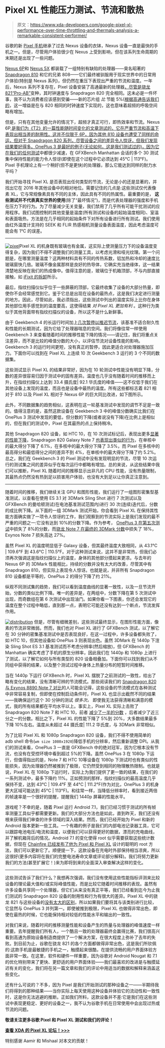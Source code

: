 # Pixel XL 性能压力测试、节流和散热

> 原文：<https://www.xda-developers.com/google-pixel-xl-performance-over-time-throttling-and-thermals-analysis-a-remarkable-consistent-performer/>

谷歌的新 [Pixel 手机](http://forum.xda-developers.com/pixel-xl)继承了过去 Nexus 设备的衣钵，Nexus 设备一直是最快的手机之一。但是，尽管用户体验很少在 Nexus 上受到影响，但在该系列生命周期的末期还是出现了一些问题。

[Nexus 6P](http://forum.xda-developers.com/nexus-6p)和 [Nexus 5X](http://forum.xda-developers.com/nexus-5x) 都装载了一组特别有缺陷的处理器——臭名昭著的 [Snapdragon 810](http://www.xda-developers.com/opinion-the-810-held-back-a-generation-with-deliberate-apologism-damage-control/) 和它的兄弟 808——它们最终被驯服用于现实世界中的日常用户体验(特别是 Nexus 系列)，但仍然在重压下表现出严重的节流和温度。一年后，Nexus 系列不复存在，Pixel 设备安装了高通最新的处理器[，尽管是骁龙 821“Pro-AB”](http://www.xda-developers.com/a-look-at-what-has-changed-from-the-snapdragon-820-to-the-snapdragon-821-in-the-google-pixel-phones/)变种，其时钟速度与 Snapdragon 820 完全相同。这未必是一件坏事，我不认为消费者应该感到受骗——新的芯片组 *比* 节能 5%([根据高通告诉我们的](http://www.xda-developers.com/a-look-at-what-has-changed-from-the-snapdragon-820-to-the-snapdragon-821-in-the-google-pixel-phones/)，这一增益是在与 820 相同的时钟速度下实现的，这也意味着超频的呼吸空间略有增加。

但是，只有在其他变量允许的情况下，超频才真正可行，即热效率和节流。Nexus 6P,[是我们为《T2》的一篇性能随时间变化的文章测试的，它在严重节流和高温下表现出相当差的耐用性。这并不仅限于 6P，因为其他 810 设备也遭受了同样的命运，但对于 Snapdragon 820 系列，尽管设备之间的差异令人惊讶，但我们发现结果要好得多。OnePlus 3 是最好的例子(无论如何，这是我们测试过的)，因为](http://www.xda-developers.com/s7-edge-throttling-thermals-benchmark-stress-tests-of-sd820-810-808-exynos-7420/)[它在我们的任何测试](http://www.xda-developers.com/oneplus-3-performance-throttling-and-thermals-analysis-redeeming-the-oneplus-2/)中都很少减速，在 GFXBench Manhattan 会话的多个 30 测试集中保持性能的能力令人惊讶(即使在这个过程中它必须达到 45°C | 113°F)。Pixel 手机理论上有一个稍好(但不是更快)的处理器，那么它能达到同样的耐力水平吗？

我们开始寻找 Pixel XL 是否表现出任何类型的节流，无论是小的还是显著的，并找出它在 2016 年其他设备中的相对地位。需要记住的几点是:这些测试仅代表像素 XL，它与常规像素具有不同的主体，因此具有不同的热属性。最重要的是， **这些测试并不代表真实世界的使用**(除了“最坏情况”)，而是代表处理器的强度和手机在压力下的行为。为了尽量减少无关变量，我们禁用了几乎所有可能干扰测试的应用程序。我们试图控制的其他变量是温度(所有测试和设备的起始温度相同)、室温和表面吸热，方法是在几乎相同的起始条件下对所有设备进行所有测试。我们使用由红外温度计支持的 SEEK 和 FLIR 热感相机测量设备表面温度，因此考虑温度可能会有 1°C 的误差。

* * *

[![pixel](img/ee4d7e09e8efd1ccd43d93370720fb19.png)](http://static1.xdaimages.com/wordpress/wp-content/uploads/2016/10/pixel-1.png)Pixel XL 的机身既有玻璃也有金属，这实际上使测量压力下的设备温度变得复杂，因为我们不得不调整我们的测量工具，以考虑光滑和哑光纹理。第一个问题是，在哪里测量温度？这两种材料具有不同的传热系数，铝加热和冷却的速度比玻璃窗快几倍。玻璃不像金属那样是良好的热导体，它确实充当绝缘体，这一结果清楚地反映在我们的热成像中。值得注意的是，玻璃位于机箱顶部，不与内部直接接触，如 [iFixit 的拆卸](https://www.ifixit.com/Teardown/Google+Pixel+XL+Teardown/71237)所示。

最后，指纹扫描仪似乎位于一些屏蔽的顶部，它最终收集了设备的大部分热量，即使你不会经常感觉到它。鉴于它总是出现在设备的最热点，这是我们决定进行测量的地方。因此，尽管如此，我必须指出，这些测试中列出的温度实际上比你在身体其他部位用手感觉到的温度要高，这使得结果 *对 Pixel XL 更加有利* 。这种行为类似于其他背面带有指纹扫描仪的设备，所以这不是什么新鲜事。

由于 Geekbench 4 的长运行时间加上[几次暂停以推迟节流](http://www.xda-developers.com/geekbench-ceo-fireside-chat-pt-1-64-bit-mobile-throttling-scores-design-a-benchmark-and-more/)，该基准不适合耐久性和性能的长期测试，因为它给了处理器喘息的空间。我们将像往常一样使用 Geekbench 3 来查看随着时间的推移性能下降的情况——请记住，我们将重点关注差异，而不是比较的峰值分数的大小，以评估节流对设备性能的影响。Geekbench 3 的运行时间更短，没有真正的暂停，因此更适合对处理器施加压力。下面你可以找到在 Pixel XL 上连续 10 次 Geekbench 3 运行的 3 个不同的数据集。

这些测试显示 Pixel XL 的结果非常好，因为在 10 轮测试中性能没有明显下降，分数的差异很容易归因于测试中的固有差异。温度也几乎没有随着时间的推移而上升，在指纹扫描仪上达到 33.4 摄氏度| 92.1 华氏度的峰值——这不仅低于我们在其他设备上发现的温度，而且也是设备中最热的温度。所有这些都标志着 821 相对于 810 以及 Pixel XL 相对于 Nexus 6P 的巨大同比改进，如下图所示。

此外，不同数据集的趋势相似，这表明在这一轮基准测试中发现的调节不足是一致的。值得注意的是，虽然这款设备在 Geekbench 3 中的峰值分数确实比我们在 OnePlus 3 测试中发现的要低，但分数的下降(或者说没有下降)在比例上是相似的，但在我们的测试中，Pixel 在其最热的点上保持稍冷。

其他 Snapdragon 820 设备，如 HTC 10，在 10 次测试标记后，表现出更多[显著的性能下降](http://www.xda-developers.com/the-htc-10-xda-review/#CPU)，Snapdragon 820 Galaxy Note 7 [也表现出类似的行为](http://www.xda-developers.com/exynos-8890-vs-snapdragon-820-note-7-performance-analysis-peaks-throttling-thermals/)，在单核中的最大得分下降了 6.1%，在多核中的最大得分下降了 3.5%，而 Pixel 在多核中的最高得分和最低得分之间的差异不到 4%，在单核中的最大得分下降了约 5.2%。总之，我们在 Geekbench 3 的 Pixel 测试中没有发现明显的节流，尽管 10 次运行的测试集之间的差异似乎在每次运行中都略有增加。总的来说，从这些结果中我们可以推断，Pixel XL 随着时间的推移显示出非凡的 CPU 性能，没有热量限制，其最热点仍然没有热到足以损害用户体验，也没有大到足以让你真正注意到。

* * *

随着时间的推移，我们继续关注 GPU 和图形性能，我们运行了一组图形密集型基准测试，以查看在使用 ES 3.1 对 3DMark Sling Shot 进行 7 次测试以及 GFXBench 的曼哈顿测试(在电池基准测试范围内)进行 30 次(连续)迭代后，分数的成比例下降。从下面的一组 3DMark 测试开始，你会看到 Pixel XL 在保持其性能方面确实做了一项令人惊讶的工作，我们观察到的节流实际上是我们发现的最不严重的问题之一:它没有达到 10%的分数下降。作为参考， [OnePlus 3 在第五次测试](http://www.xda-developers.com/oneplus-3-performance-throttling-and-thermals-analysis-redeeming-the-oneplus-2/)中损失了 8%的分数，而[骁龙 Note 7 在最终的 3DMark 分数](http://www.xda-developers.com/exynos-8890-vs-snapdragon-820-note-7-performance-analysis-peaks-throttling-thermals/)中损失了 18%，Exynos Note 7 损失高达 27%。

虽然 Pixel XL 的温度明显低于 Galaxy 设备，但其最终温度大致相同，从 43.1°C | 109.6°F 到 43.6°C | 110.5°F。对于这种测试来说，这并不是非常热，但我们必须再次强调这是指纹扫描仪上的温度，身体的其他部分摸起来更凉。与去年的 Nexus 6P 的 3DMark 性能相比，持续的分数并没有太大的改善，尽管其中有 Snapdragon 810，但实际上表现令人惊讶。也就是说，并非所有 Snapdragon 810 设备都是平等的，OnePlus 2 的得分下降了约 21%。

纵观不同测试集的趋势，我们可以看到温度曲线的显著一致性，以及一旦节流开始，分数的类似比例下降。唯一的差异是，在两组中，分数下降在第 5 次测试中出现，而奇数组在第 6 次测试中出现油门。如果你看一下图表，你还会发现它的温度在整个过程中略低，直到那一点，表明它可能还没有达到一个断点，节流发挥作用。

[![distribution](img/4530e97119aa75a98058f491b5a726dd.png)](http://static1.xdaimages.com/wordpress/wp-content/uploads/2016/10/distribution.gif) 但是，尽管有细微差别，这些测试最终显示，在图形性能方面，像素的节流非常微弱。然而，我们也对 Pixel XL 进行了 GFXBench 测试，以了解它在 30 分钟的密集基准测试中是否表现良好，在这一过程中，许多设备都失败了，如 HTC 10，但其他设备如 OnePlus 3 则表现出色。虽然 3DMark 在 1440p 下渲染 Sling Shot ES 3.1 基准测试而不考虑分辨率(然后缩放)，但 GFXBench 的 Manhattan 确实考虑了手机的原生分辨率，因此我们在 1440p 和 1080p 上进行了测试，以了解它如何与所有类型的 820 设备相叠加。下面你可以找到我们从不同组中获得的结果，以及整个测试过程中身体上热量分布的短暂时间推移。

当在 1440p 下运行 GFXBench 时，Pixel XL 摆脱了之前测试的一致性，给出了略有变化的结果，没有清晰可辨的节流模式。那些阅读我们的 [Snapdragon 820 与 Exynos 8890 Note 7 对比](http://www.xda-developers.com/exynos-8890-vs-snapdragon-820-note-7-performance-analysis-peaks-throttling-thermals/)的人可能会记得，这些设备的节流模式在各种测试中非常容易复制，但即使在控制启动条件时，Pixel XL 也显示出截然不同的结果——我确保运行这个 30 分钟的测试 *很多次。* 即使我无法获得清晰和满意的模式，我的所有结果都在平均水平以上。事实上，Pixel XL 实际上击败了 Snapdragon 820 Note 7 和 HTC 10，前者 [减少了一半的分数](http://www.xda-developers.com/exynos-8890-vs-snapdragon-820-note-7-performance-analysis-peaks-throttling-thermals/) ，后者减少了近三分之一的分数[](http://www.xda-developers.com/the-htc-10-xda-review/#GPU)。相比之下，Pixel XL 的性能下降了 5%到 20%，大多数结果最多下降 10%左右。温度从未超过 44 摄氏度| 111.2 华氏度，与 3DMark 非常相似。

为了比较 Pixel XL 和 1080p Snapdragon 820 设备，我们不得不使用简单的 adb shell 命令(`wm size 1080x1920`)降低手机的分辨率，然后重新调整 DPI。从我们的测试来看，OnePlus 3 一直是 GFXBench 中的绝对冠军，因为它根本没有节流，也没有在受控环境中看到超过 5%的下降。虽然 OnePlus 3 在 1080p 下运行，但值得指出的是，Note 7 和 HTC 10等设备在 1080p 下测试时也有类似的性能损失，因为处理器仍然被推到了极限，它仍然受到相同的物理散热限制。也就是说，Pixel XL 在 1080p 下运行时，实际上为我们提供了更一致的结果，在我们的一系列测试中，最多下降约 11%。正如预测的那样，指纹扫描仪的最高温度几乎保持不变，达到 43°C | 109.4°F 至 44°C | 111.2°F(作为对比，OnePlus 3 的机身更大区域可能达到 45°C | 113°F)。和往常一样，当降低分辨率时，看到接近两倍的帧速率是一个很好的提醒，提醒我们 1440p 屏幕的性能水平。

游戏呢？不幸的是，随着 Pixel 运行 Android 7.1，我们已经习惯于测试的所有帧率测量工具似乎都需要更新。我们的大部分方法也是如此，直到昨天，我们还没有根来获得我们审查的许多领域的深入结果。然而，我们已经开始为 Pixel 和新的 Android 版本更新一些工具。一个有趣的例子是我们的内部电池记录器工具，它可以跟踪电池电压/电流和温度，以便我们可以获得更好的数据，漂亮的充电曲线，并了解机箱背后的情况。Android 7.1 的变化使得 root 似乎需要获取这些统计数据，但现在 [Chainfire 已经发布了他为 Pixel 和 Pixel XL](http://www.xda-developers.com/root-is-now-available-for-the-google-pixel-and-pixel-xl/) 设计的聪明的 root 方法，我们可以更新它了。顺便提一下，这款设备在充电时外部保持相当凉爽，所以这很好(更多内容将在我们的完整电池寿命文章或评论部分解释)。我们将努力更新我们的方法(甚至扩展它！)来为即将到来的全面深入审查解决这样的变化。

* * *

这些测试告诉了我们什么？我想再次强调，我们没有使用这些性能指标评测来比较设备的理论最大值和/或实际峰值性能，而是比较它随着时间推移的表现。虽然有许多设备共享同一个处理器，但它们从来没有真正平等，我们已经看到迄今为止我们测试的 Snapdragon 820 设备的耐用性和行为有很大的差异。Pixel XL 中的骁龙 821 与这些设备的[没有太大的区别](http://www.xda-developers.com/a-look-at-what-has-changed-from-the-snapdragon-820-to-the-snapdragon-821-in-the-google-pixel-phones/)，所以如果我们要将其与该类别进行比较，它显然与 OnePlus 3 并列第一。即使被推到极限，Pixel XL 也做得非常出色，即使在最热的时候，它也能保持相对较低的性能水平和输出的一致性。

对我们来说，随着时间的推移测量性能和设备产生的热量与处理器的峰值速度一样重要。去年提醒我们所有人，一个酷且一致的处理器最终会赢得比赛，我们很高兴看到高通为原始设备制造商提供了一个解决方案，在很大程度上弥补了去年的失败。到目前为止，谷歌在骁龙 821 的各个方面都做得非常出色，这是我们所钦佩的:这款手机是最敏捷的手机之一，触摸起来很酷，在提供流畅的用户界面体验方面非常一致。在这里，软件和硬件一样重要，因为谷歌对 Android Nougat 和 7.1 的优化特别带来了更快、更舒适的用户界面体验——我们最喜欢的改进是与触摸延迟有关的变化，我们将在另一篇文章和我们的评论中用适当的数据和解释来涵盖这些变化。

还有什么可说的？不多，因为 Pixel 是我们开始测试的那种设备之一——半期待我们将得到的那种结果——当你实际上每天使用这种设备并体验它的流动性和一致性时，这是你无法逃避的推断。正如我们所料，这款设备并不差:它是我们在这些测试中表现更稳定、更好的设备之一，我不认为谷歌手机在日常使用中会出现过热或节流的问题。

**敬请关注更多谷歌 Pixel 和 Pixel XL 测试和我们的评论！**

[**查看 XDA 的 Pixel XL 论坛！>>>**](forum.xda-developers.com/pixel-xl)

特别感谢 Aamir 和 Mishaal 对本文的贡献！